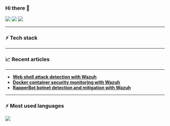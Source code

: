 ### Hi there 👋

[![](https://img.shields.io/badge/Medium-12100E?style=for-the-badge&logo=medium&logoColor=white)](https://medium.com/@zluvsand) 
[![](https://img.shields.io/badge/linkedin-%230077B5.svg?style=for-the-badge&logo=linkedin)](https://www.linkedin.com/in/henadence-anyam-665253104/) 
[![](https://img.shields.io/badge/Spotify-1ED760?style=for-the-badge&logo=spotify&logoColor=white)](https://open.spotify.com/playlist/7KmIUNWrK8wEHfQcQfFrQ1?si=0e2d44043b5a40a4) 

---
### ⚡ Tech stack
---
### 📈 Recent articles
---
* <b> [Web shell attack detection with Wazuh](https://wazuh.com/blog/web-shell-attack-detection-with-wazuh/)</b>
* <b> [Docker container security monitoring with Wazuh](https://wazuh.com/blog/docker-container-security-monitoring-with-wazuh/)</b>
* <b> [RapperBot botnet detection and mitigation with Wazuh](https://wazuh.com/blog/rapperbot-botnet-detection-and-mitigation-with-wazuh/)</b>

---
### ⚡ Most used languages
<img src="https://github-readme-stats.vercel.app/api/top-langs?username=anyam17"/>

<!--
**anyam17/anyam17** is a ✨ _special_ ✨ repository because its `README.md` (this file) appears on your GitHub profile.

Here are some ideas to get you started:

- 🔭 I’m currently working on ...
- 🌱 I’m currently learning ...
- 👯 I’m looking to collaborate on ...
- 🤔 I’m looking for help with ...
- 💬 Ask me about ...
- 📫 How to reach me: ...
- 😄 Pronouns: ...
- ⚡ Fun fact: ...
-->

